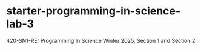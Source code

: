 # starter-programming-in-science-lab-3
420-SN1-RE: Programming In Science Winter 2025, Section 1 and Section 2
